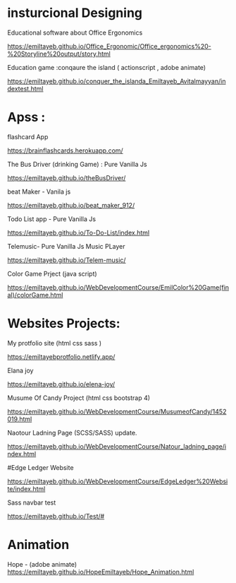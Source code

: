

# insturcional Designing

Educational software about Office Ergonomics

https://emiltayeb.github.io/Office_Ergonomic/Office_ergonomics%20-%20Storyline%20output/story.html

Education game :conqaure the island ( actionscript , adobe animate)

https://emiltayeb.github.io/conquer_the_islanda_Emiltayeb_Avitalmayyan/indextest.html

# Apss :

 flashcard App

https://brainflashcards.herokuapp.com/

 The Bus Driver (drinking Game) : Pure Vanilla Js
 
https://emiltayeb.github.io/theBusDriver/

 beat Maker  - Vanila js

https://emiltayeb.github.io/beat_maker_912/

 Todo List app -  Pure Vanilla Js

https://emiltayeb.github.io/To-Do-List/index.html

 Telemusic-  Pure Vanilla Js Music PLayer 

https://emiltayeb.github.io/Telem-music/

Color Game Prject (java script)

https://emiltayeb.github.io/WebDevelopmentCourse/EmilColor%20Game(final)/colorGame.html


# Websites Projects:
 My protfolio site  (html css sass )

https://emiltayebprotfolio.netlify.app/

 Elana joy

https://emiltayeb.github.io/elena-joy/

Musume Of Candy Project (html css bootstrap 4)

https://emiltayeb.github.io/WebDevelopmentCourse/MusumeofCandy/1452019.html

 Naotour Ladning Page (SCSS/SASS) update.

https://emiltayeb.github.io/WebDevelopmentCourse/Natour_ladning_page/index.html

#Edge Ledger Website

https://emiltayeb.github.io/WebDevelopmentCourse/EdgeLedger%20Website/index.html

Sass navbar test

https://emiltayeb.github.io/Test/#


# Animation  

 Hope - (adobe animate)
https://emiltayeb.github.io/HopeEmiltayeb/Hope_Animation.html


